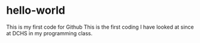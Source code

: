 # hello-world
This is my first code for Github
This is the first coding I have looked at since at DCHS in my programming class.
